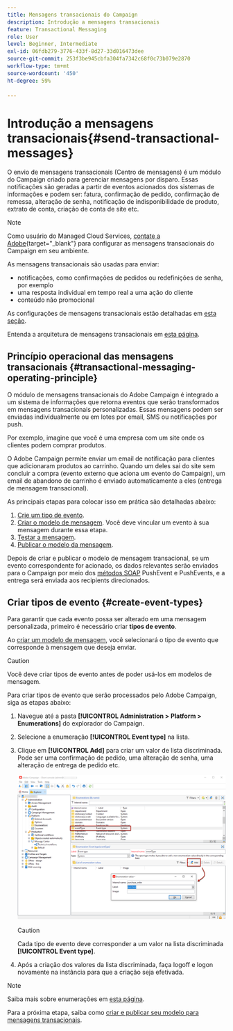 ```yaml
---
title: Mensagens transacionais do Campaign
description: Introdução a mensagens transacionais
feature: Transactional Messaging
role: User
level: Beginner, Intermediate
exl-id: 06fdb279-3776-433f-8d27-33d016473dee
source-git-commit: 253f3be945cbfa304fa7342c68f0c73b079e2870
workflow-type: tm+mt
source-wordcount: '450'
ht-degree: 59%

---
```


# Introdução a mensagens transacionais{#send-transactional-messages}

O envio de mensagens transacionais (Centro de mensagens) é um módulo do Campaign criado para gerenciar mensagens por disparo. Essas notificações são geradas a partir de eventos acionados dos sistemas de informações e podem ser: fatura, confirmação de pedido, confirmação de remessa, alteração de senha, notificação de indisponibilidade de produto, extrato de conta, criação de conta de site etc.

>[!NOTE]
>
>Como usuário do Managed Cloud Services, [contate a Adobe](../start/campaign-faq.md#support){target="_blank"} para configurar as mensagens transacionais do Campaign em seu ambiente.

As mensagens transacionais são usadas para enviar:

* notificações, como confirmações de pedidos ou redefinições de senha, por exemplo
* uma resposta individual em tempo real a uma ação do cliente
* conteúdo não promocional

As configurações de mensagens transacionais estão detalhadas em [esta seção](../config/transactional-msg-settings.md).

Entenda a arquitetura de mensagens transacionais em [esta página](../architecture/architecture.md#transac-msg-archi).

## Princípio operacional das mensagens transacionais {#transactional-messaging-operating-principle}

O módulo de mensagens transacionais do Adobe Campaign é integrado a um sistema de informações que retorna eventos que serão transformados em mensagens transacionais personalizadas. Essas mensagens podem ser enviadas individualmente ou em lotes por email, SMS ou notificações por push.

Por exemplo, imagine que você é uma empresa com um site onde os clientes podem comprar produtos.

O Adobe Campaign permite enviar um email de notificação para clientes que adicionaram produtos ao carrinho. Quando um deles sai do site sem concluir a compra (evento externo que aciona um evento do Campaign), um email de abandono de carrinho é enviado automaticamente a eles (entrega de mensagem transacional).

As principais etapas para colocar isso em prática são detalhadas abaixo:

1. [Crie um tipo de evento](#create-event-types).
1. [Criar o modelo de mensagem](transactional-template.md#create-message-template). Você deve vincular um evento à sua mensagem durante essa etapa.
1. [Testar a mensagem](transactional-template.md#test-message-template).
1. [Publicar o modelo da mensagem](transactional-template.md#publish-message-template).

Depois de criar e publicar o modelo de mensagem transacional, se um evento correspondente for acionado, os dados relevantes serão enviados para o Campaign por meio dos [métodos SOAP](../send/event-description.md) PushEvent e PushEvents, e a entrega será enviada aos recipients direcionados.

## Criar tipos de evento {#create-event-types}

Para garantir que cada evento possa ser alterado em uma mensagem personalizada, primeiro é necessário criar **tipos de evento**.

Ao [criar um modelo de mensagem](#create-message-template), você selecionará o tipo de evento que corresponde à mensagem que deseja enviar.

>[!CAUTION]
>
>Você deve criar tipos de evento antes de poder usá-los em modelos de mensagem.

Para criar tipos de evento que serão processados pelo Adobe Campaign, siga as etapas abaixo:

1. Navegue até a pasta **[!UICONTROL Administration > Platform > Enumerations]** do explorador do Campaign.
1. Selecione a enumeração **[!UICONTROL Event type]** na lista.
1. Clique em **[!UICONTROL Add]** para criar um valor de lista discriminada. Pode ser uma confirmação de pedido, uma alteração de senha, uma alteração de entrega de pedido etc.

   ![](assets/messagecenter_eventtype_enum_001.png)

   >[!CAUTION]
   >
   >Cada tipo de evento deve corresponder a um valor na lista discriminada **[!UICONTROL Event type]**.

1. Após a criação dos valores da lista discriminada, faça logoff e logon novamente na instância para que a criação seja efetivada.

>[!NOTE]
>
>Saiba mais sobre enumerações em [esta página](../../v8/config/ui-settings.md#enumerations).

Para a próxima etapa, saiba como [criar e publicar seu modelo para mensagens transacionais](transactional-template.md).
